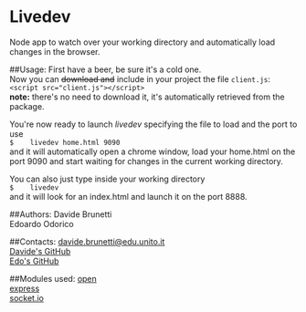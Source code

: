 # Livedev
Node app to watch over your working directory and automatically load changes in the browser.

##Usage:
First have a beer, be sure it's a cold one.  
Now you can ~~download and~~ include in your project the file `client.js`:  
`<script src="client.js"></script>`  
**note:** there's no need to download it, it's automatically retrieved from the package.  

You're now ready to launch *livedev* specifying the file to load and the port to use  
`$    livedev home.html 9090`  
and it will automatically open a chrome window, load your home.html on the port 9090 and start waiting for changes in the current working directory.  
  
You can also just type inside your working directory  
`$    livedev`  
and it will look for an index.html and launch it on the port 8888.

##Authors:
Davide Brunetti  
Edoardo Odorico

##Contacts:
davide.brunetti@edu.unito.it  
[Davide's GitHub](https://github.com/Davideb94)  
[Edo's GitHub](https://github.com/edoardoo)

##Modules used:
[open](https://github.com/pwnall/node-open)  
[express](http://expressjs.com/)  
[socket.io](http://socket.io/)

